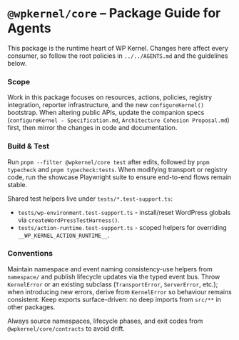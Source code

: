 # `@wpkernel/core` – Package Guide for Agents

This package is the runtime heart of WP Kernel. Changes here affect every consumer, so follow the root policies in `../../AGENTS.md` and the guidelines below.

### Scope

Work in this package focuses on resources, actions, policies, registry integration, reporter infrastructure, and the new `configureKernel()` bootstrap. When altering public APIs, update the companion specs (`configureKernel - Specification.md`, `Architecture Cohesion Proposal.md`) first, then mirror the changes in code and documentation.

### Build & Test

Run `pnpm --filter @wpkernel/core test` after edits, followed by `pnpm typecheck` and `pnpm typecheck:tests`. When modifying transport or registry code, run the showcase Playwright suite to ensure end-to-end flows remain stable.

Shared test helpers live under `tests/*.test-support.ts`:

- `tests/wp-environment.test-support.ts` - install/reset WordPress globals via `createWordPressTestHarness()`.
- `tests/action-runtime.test-support.ts` - scoped helpers for overriding `__WP_KERNEL_ACTION_RUNTIME__`.

### Conventions

Maintain namespace and event naming consistency-use helpers from `namespace/` and publish lifecycle updates via the typed event bus. Throw `KernelError` or an existing subclass (`TransportError`, `ServerError`, etc.); when introducing new errors, derive from `KernelError` so behaviour remains consistent. Keep exports surface-driven: no deep imports from `src/**` in other packages.

Always source namespaces, lifecycle phases, and exit codes from `@wpkernel/core/contracts` to avoid drift.
